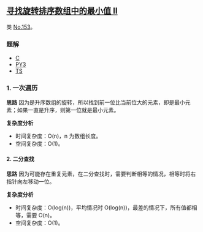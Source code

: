 ## [寻找旋转排序数组中的最小值 II](https://leetcode.cn/problems/find-minimum-in-rotated-sorted-array-ii/)
类 [No.153](../256/153.md)。

### 题解
+ [C](../../c/256/154.c)
+ [PY3](../../py3/256/154.py)
+ [TS](../../ts/256/154.ts)

### 1. 一次遍历
**思路**
因为是升序数组的旋转，所以找到前一位比当前位大的元素，即是最小元素；如果一直是升序，则第一位就是最小元素。

**复杂度分析**
+ 时间复杂度：O(n)，n 为数组长度。
+ 空间复杂度：O(1)。

#### 2. 二分查找
**思路**
因为可能存在重复元素，在二分查找时，需要判断相等的情况，相等时将右指针向左移动一位。

**复杂度分析**
+ 时间复杂度：O(log(n))，平均情况时 O(log(n))，最差的情况下，所有值都相等，需要 O(n)。
+ 空间复杂度：O(1)。